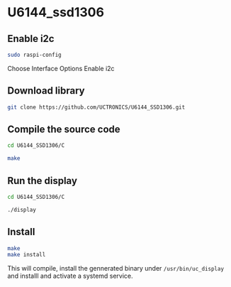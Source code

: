 # U6144_ssd1306
## Enable i2c 
```bash
sudo raspi-config
```
Choose Interface Options 
Enable i2c

##  Download library 
```bash
git clone https://github.com/UCTRONICS/U6144_SSD1306.git
```
## Compile the source code 
```bash
cd U6144_SSD1306/C 
```
```bash
make 
```


## Run the display

```bash 
cd U6144_SSD1306/C 
```
```bash 
./display 
```

## Install

```bash
make
make install
```

This will compile, install the gennerated binary under `/usr/bin/uc_display` and installl and activate a systemd service.



